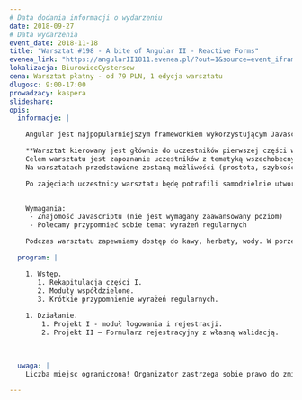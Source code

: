 ```yaml
---
# Data dodania informacji o wydarzeniu
date: 2018-09-27
# Data wydarzenia
event_date: 2018-11-18
title: "Warsztat #198 - A bite of Angular II - Reactive Forms"
evenea_link: "https://angularII1811.evenea.pl/?out=1&source=event_iframe"
lokalizacja: BiurowiecCystersow
cena: Warsztat płatny - od 79 PLN, 1 edycja warsztatu
dlugosc: 9:00-17:00
prowadzacy: kaspera
slideshare:
opis:
  informacje: |

    Angular jest najpopularniejszym frameworkiem wykorzystującym Javascript/Typescript do budowania aplikacji webowych oraz na urządzenia mobilne. Chciałbyś szybko ugryźć nieco technologii? Wystartować z podstawami, żeby móc wgryźć się głębiej?

    **Warsztat kierowany jest głównie do uczestników pierwszej części warsztatów (A bite of Angular I - Introduction), oraz do osób podstawy Angulara już znających.** 
    Celem warsztatu jest zapoznanie uczestników z tematyką wszechobecnych formularzy w wydaniu Angularowym – Reactive Forms. Bo przecież formularze są *wszędzie*. Tak jak i w pierwszej części warsztatów - uczestnicy nabędą wiedzę i umiejętności w procesie tworzenia. . 
    Na warsztatach przedstawione zostaną możliwości (prostota, szybkość, uniwersalność), jakie daje zastosowanie Reactive Forms. Uczestnicy na własnej skórze (opuszkach palców?) przekonają się o nich samodzielnie tworząc formularze z wykorzystaniem dostarczonej oraz samodzielnie napisanej na warsztatach walidacji. 

    Po zajęciach uczestnicy warsztatu będę potrafili samodzielnie utworzyć dowolny formularz z zastosowaniem odpowiedniej walidacji.
     

    Wymagania:
     - Znajomość Javascriptu (nie jest wymagany zaawansowany poziom)
     - Polecamy przypomnieć sobie temat wyrażeń regularnych

    Podczas warsztatu zapewniamy dostęp do kawy, herbaty, wody. W porze obiadowej zapewniamy pizzę w wersji mięsnej lub wegetariańskiej.

  program: |

    1. Wstęp.
       1. Rekapitulacja części I.
       2. Moduły współdzielone.
       3. Krótkie przypomnienie wyrażeń regularnych.
  
    1. Działanie.
        1. Projekt I - moduł logowania i rejestracji.
        2. Projekt II – Formularz rejestracyjny z własną walidacją.
        
    

  uwaga: |
    Liczba miejsc ograniczona! Organizator zastrzega sobie prawo do zmiany lokalizacji wydarzenia oraz jego odwołania w przypadku niezgłoszenia się minimalnej liczby uczestników.

---
```

